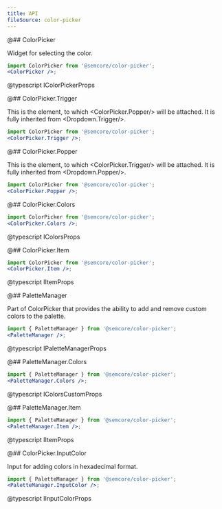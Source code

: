 ```yaml
---
title: API
fileSource: color-picker
---
```


@## ColorPicker

Widget for selecting the color.

```jsx
import ColorPicker from '@semcore/color-picker';
<ColorPicker />;
```

@typescript IColorPickerProps

@## ColorPicker.Trigger

This is the element, to which <ColorPicker.Popper/> will be attached. It is fully inherited from <Dropdown.Trigger/>.

```jsx
import ColorPicker from '@semcore/color-picker';
<ColorPicker.Trigger />;
```

@## ColorPicker.Popper

This is the element, to which <ColorPicker.Trigger/> will be attached. It is fully inherited from <Dropdown.Popper/>.

```jsx
import ColorPicker from '@semcore/color-picker';
<ColorPicker.Popper />;
```

@## ColorPicker.Colors

```jsx
import ColorPicker from '@semcore/color-picker';
<ColorPicker.Colors />;
```

@typescript IColorsProps

@## ColorPicker.Item

```jsx
import ColorPicker from '@semcore/color-picker';
<ColorPicker.Item />;
```

@typescript IItemProps

@## PaletteManager

Part of ColorPicker that provides the ability to add and remove custom colors to the palette.

```jsx
import { PaletteManager } from '@semcore/color-picker';
<PaletteManager />;
```

@typescript IPaletteManagerProps

@## PaletteManager.Colors

```jsx
import { PaletteManager } from '@semcore/color-picker';
<PaletteManager.Colors />;
```

@typescript IColorsCustomProps

@## PaletteManager.Item

```jsx
import { PaletteManager } from '@semcore/color-picker';
<PaletteManager.Item />;
```

@typescript IItemProps

@## ColorPicker.InputColor

Input for adding colors in hexadecimal format.

```jsx
import { PaletteManager } from '@semcore/color-picker';
<PaletteManager.InputColor />;
```

@typescript IInputColorProps
